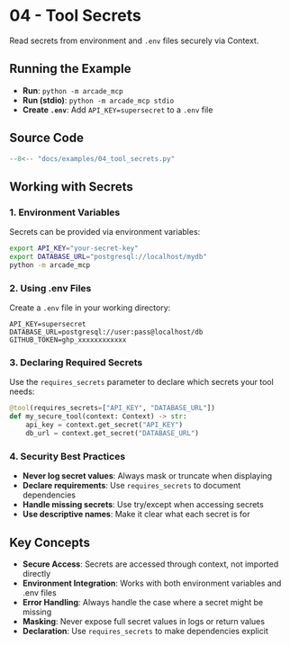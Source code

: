 # 04 - Tool Secrets

Read secrets from environment and `.env` files securely via Context.

## Running the Example

- **Run**: `python -m arcade_mcp`
- **Run (stdio)**: `python -m arcade_mcp stdio`
- **Create `.env`**: Add `API_KEY=supersecret` to a `.env` file

## Source Code

```python
--8<-- "docs/examples/04_tool_secrets.py"
```

## Working with Secrets

### 1. Environment Variables

Secrets can be provided via environment variables:
```bash
export API_KEY="your-secret-key"
export DATABASE_URL="postgresql://localhost/mydb"
python -m arcade_mcp
```

### 2. Using .env Files

Create a `.env` file in your working directory:
```
API_KEY=supersecret
DATABASE_URL=postgresql://user:pass@localhost/db
GITHUB_TOKEN=ghp_xxxxxxxxxxxx
```

### 3. Declaring Required Secrets

Use the `requires_secrets` parameter to declare which secrets your tool needs:
```python
@tool(requires_secrets=["API_KEY", "DATABASE_URL"])
def my_secure_tool(context: Context) -> str:
    api_key = context.get_secret("API_KEY")
    db_url = context.get_secret("DATABASE_URL")
```

### 4. Security Best Practices

- **Never log secret values**: Always mask or truncate when displaying
- **Declare requirements**: Use `requires_secrets` to document dependencies
- **Handle missing secrets**: Use try/except when accessing secrets
- **Use descriptive names**: Make it clear what each secret is for

## Key Concepts

- **Secure Access**: Secrets are accessed through context, not imported directly
- **Environment Integration**: Works with both environment variables and .env files
- **Error Handling**: Always handle the case where a secret might be missing
- **Masking**: Never expose full secret values in logs or return values
- **Declaration**: Use `requires_secrets` to make dependencies explicit